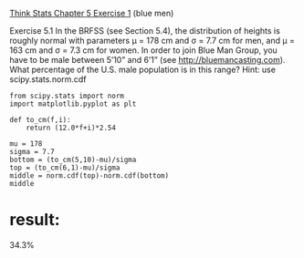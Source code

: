 [Think Stats Chapter 5 Exercise 1](http://greenteapress.com/thinkstats2/html/thinkstats2006.html#toc50) (blue men)


Exercise 5.1 In the BRFSS (see Section 5.4), the distribution of heights is
roughly normal with parameters µ = 178 cm and σ = 7.7 cm for men,
and µ = 163 cm and σ = 7.3 cm for women.
In order to join Blue Man Group, you have to be male between 5’10” and
6’1” (see http://bluemancasting.com). What percentage of the U.S. male
population is in this range? Hint: use scipy.stats.norm.cdf


```
from scipy.stats import norm
import matplotlib.pyplot as plt

def to_cm(f,i):
    return (12.0*f+i)*2.54

mu = 178
sigma = 7.7
bottom = (to_cm(5,10)-mu)/sigma
top = (to_cm(6,1)-mu)/sigma
middle = norm.cdf(top)-norm.cdf(bottom)
middle
```

# result:
34.3%